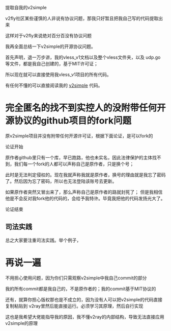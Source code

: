 提取自我的v2simple

v2fly社区某些谨慎的人非说有协议问题，那我只好暂且把我自己写的代码提取出来

这样对于v2fly来说绝对百分百没有协议问题



我再全面总结一下v2simple的开源协议问题。

首先声明，退一万步讲，我的vless_v1文档以及整个vless文件夹，以及 udp.go 等文件，都是我自己创建的，基于MIT许可证；

所以现在就可以直接使用我vless_v1项目的所有代码。

有任何不懂的可以直接阅读我的 [v2simple](https://github.com/hahahrfool/v2simple) 代码。


# 完全匿名的找不到实控人的没附带任何开源协议的github项目的fork问题

原v2simple项目并没有附带任何开源许可证，根据下面论证，是可以fork的

论证开始

原作者github里只有一个库，早已跑路，他也未实名，因此法律保护的主体找不到，我们每一个fork的人都可以声称自己是原作者，只是换个号；

此时是无法判定侵权的。现在我就声称我就是原作者，换号的理由就是我忘了密码了。然后因为忘了密码，所以也无法登陆该账号去更新。

如果原作者突然又冒出来了，那么声称自己是原作者的路就封死了；
但是我相信他是不会反对我fork他的代码的，会给予我特许。毕竟我把他的代码发扬光大了。

论证结束

## 司法实践


总之大家要注重司法实践。举个例子，

# 再说一遍

不用担心使用问题，因为你们只需观察v2simple中我自己commit的部分

我的所有commit都是我自己的，不是原作者的；我的commit基于MIT协议的

还有，就算你担心版权那也是不成立的，因为没有人可以把v2simple的代码直接复制粘贴到 v2ray里然后能直接运行。必须学习其原理，然后自行实现

这也是我希望大佬能指导我的原因，我不懂v2ray的内部结构，导致无法直接应用v2simple的原理
